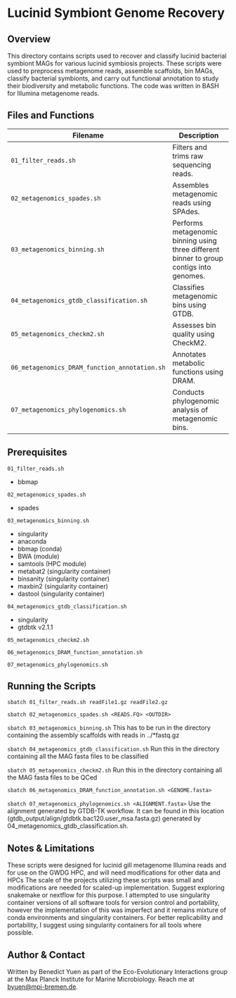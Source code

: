 # Lucinid Symbiont Genome Recovery

## Overview 
This directory contains scripts used to recover and classify lucinid bacterial symbiont MAGs for various lucinid symbiosis projects.
These scripts were used to preprocess metagenome reads, assemble scaffolds, bin MAGs, classify bacterial symbionts, and carry out functional annotation  to study their biodiversity and metabolic functions.
The code was written in BASH for Illumina metagenome reads.


## Files and Functions

| Filename                                      | Description |
|-----------------------------------------------|------------|
| `01_filter_reads.sh`                          | Filters and trims raw sequencing reads. |
| `02_metagenomics_spades.sh`                   | Assembles metagenomic reads using SPAdes. |
| `03_metagenomics_binning.sh`                  | Performs metagenomic binning using three different binner to group contigs into genomes. |
| `04_metagenomics_gtdb_classification.sh`      | Classifies metagenomic bins using GTDB. |
| `05_metagenomics_checkm2.sh`                  | Assesses bin quality using CheckM2. |
| `06_metagenomics_DRAM_function_annotation.sh` | Annotates metabolic functions using DRAM. |
| `07_metagenomics_phylogenomics.sh`            | Conducts phylogenomic analysis of metagenomic bins. |


## Prerequisites

`01_filter_reads.sh`
- bbmap

`02_metagenomics_spades.sh`
- spades

`03_metagenomics_binning.sh`
- singularity
- anaconda
- bbmap (conda)
- BWA (module)
- samtools (HPC module)
- metabat2 (singularity container)
- binsanity (singularity container)
- maxbin2 (singularity container)
- dastool (singularity container)

`04_metagenomics_gtdb_classification.sh`
- singularity
- gtdbtk v2.1.1

`05_metagenomics_checkm2.sh`


`06_metagenomics_DRAM_function_annotation.sh`


`07_metagenomics_phylogenomics.sh`


## Running the Scripts

`sbatch 01_filter_reads.sh readFile1.gz readFile2.gz`

`sbatch 02_metagenomics_spades.sh <READS.FQ> <OUTDIR>`

`sbatch 03_metagenomics_binning.sh` 
This has to be run in the directory containing the assembly scaffolds with reads in ../*fastq.gz

`sbatch 04_metagenomics_gtdb_classification.sh`
Run this in the directory containing all the MAG fasta files to be classified

`sbatch 05_metagenomics_checkm2.sh`
Run this in the directory containing all the MAG fasta files to be QCed

`sbatch 06_metagenomics_DRAM_function_annotation.sh <GENOME.fasta>`

`sbatch 07_metagenomics_phylogenomics.sh <ALIGNMENT.fasta>`
Use the alignment generated by GTDB-TK workflow. It can be found in this location (gtdb_output/align/gtdbtk.bac120.user_msa.fasta.gz) generated by 04_metagenomics_gtdb_classification.sh.

## Notes & Limitations
These scripts were designed for lucinid gill metagenome Illumina reads and for use on the GWDG HPC, and will need modifications for other data and HPCs
The scale of the projects utilizing these scripts was small and modifications are needed for scaled-up implementation. Suggest exploring snakemake or nextflow for this purpose.
I attempted to use singularity container versions of all software tools for version control and portability, however the implementation of this was imperfect and it remains mixture of conda environments and singularity containers. For better replicability and portability, I suggest using singularity containers for all tools where possible.


## Author & Contact
Written by Benedict Yuen as part of the Eco-Evolutionary Interactions group at the Max Planck Institute for Marine Microbiology. Reach me at byuen@mpi-bremen.de.

